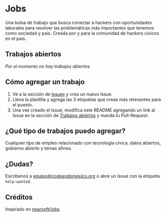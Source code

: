 # Jobs

Una bolsa de trabajo que busca conectar a hackers con oportunidades laborales para resolver las problemáticas más importantes que tenemos como sociedad y país. Creada por y para la comunidad de hackers cívicos en el país. 

## Trabajos abiertos

_Por el momento no hay trabajos abiertos._

## Cómo agregar un trabajo
1. Ve a la sección de [Issues](http://github.com/CodeandoMexico/jobs/issues) y crea un nuevo Issue.
2. Llena la plantilla y agrega las 3 etiquetas que creas más relevantes para el puesto.
3. Una vez creado el Issue, modifica este README agregando un link al Issue en la sección de [Trabajos abiertos](##trabajos-abiertos) y manda tu Pull-Request.

## ¿Qué tipo de trabajos puedo agregar?
Cualquier tipo de empleo relacionado con tecnología cívica, datos abiertos, gobierno abierto y temas afines. 

## ¿Dudas?
Escríbenos a [equipo@codeandomexico.org](mailto:equipo@codeandomexico.org) o abre un Issue con la etiqueta `help-wanted`.

## Créditos
Inspirado en [nearsoft/jobs](http://github.com/nearsoft/jobs).
